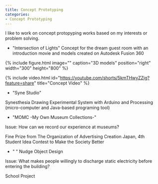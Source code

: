 ```yaml
---
title: Concept Prototyping 
categories:
- Concept Prototyping
---
```


I like to work on concept protopyping works based on my interests or problem solving.

<!-- more -->

* "Intersection of Lights"
Concept for the dream guest room with an introduction movie and models created on Autodesk Fusion 360

{% include figure.html image="" caption="3D models" position="right" width="300" height="800" %}

{% include video.html id="https://youtube.com/shorts/5kmTHwyZZjg?feature=share" title="Concept Video" %}

* "Syne Studio"

Synesthesia Drawing Experimental System with Arduino and Processing (micro-computer and Java-based programing tool)


* "MOMC -My Own Museum Collections-"

Issue: How can we record our experience at museums?

Fine Prize from The Organization of Advertising Creation Japan, 4th Student Idea Contest to Make the Society Better

* " " Nudge Object Design

Issue: What makes people willingly to discharge static electricity before entering the building?

School Project
